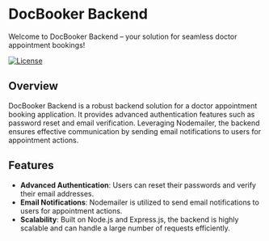 # DocBooker Backend

Welcome to DocBooker Backend – your solution for seamless doctor appointment bookings!

[![License](https://img.shields.io/badge/license-MIT-blue.svg)](https://opensource.org/licenses/MIT)

## Overview

DocBooker Backend is a robust backend solution for a doctor appointment booking application. It provides advanced authentication features such as password reset and email verification. Leveraging Nodemailer, the backend ensures effective communication by sending email notifications to users for appointment actions.

## Features

- **Advanced Authentication**: Users can reset their passwords and verify their email addresses.
- **Email Notifications**: Nodemailer is utilized to send email notifications to users for appointment actions.
- **Scalability**: Built on Node.js and Express.js, the backend is highly scalable and can handle a large number of requests efficiently.
